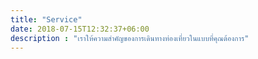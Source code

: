 ```yaml
---
title: "Service"
date: 2018-07-15T12:32:37+06:00
description : "เราให้ความสำคัญของการเดินทางท่องเที่ยวในแบบที่คุณต้องการ"
---
```


